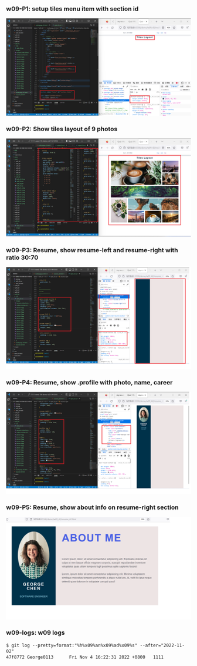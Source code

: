 ### w09-P1: setup tiles menu item with section id

![](w09-p1.png)

### w09-P2: Show tiles layout of 9 photos

![](w09-p2.png)

### w09-P3: Resume, show resume-left and resume-right with ratio 30:70

![](w09-p3.png)

### w09-P4: Resume, show .profile with photo, name, career

![](w09-p4.png)

### w09-P5: Resume, show about info on resume-right section

![](w09-p5.png)

### w09-logs: w09 logs

```
$ git log --pretty=format:"%h%x09%an%x09%ad%x09%s" --after="2022-11-02"
47f8772 George0113      Fri Nov 4 16:22:31 2022 +0800   1111

```